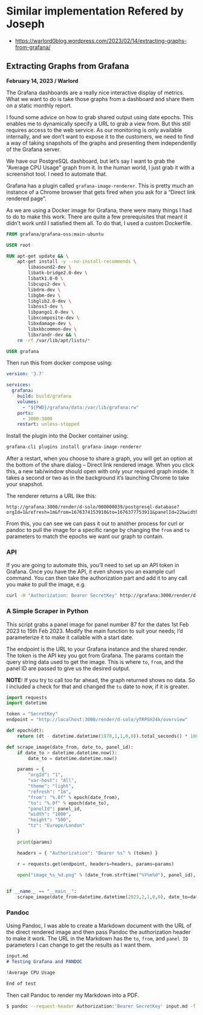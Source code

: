 # Similar implementation Refered by Joseph
- https://warlord0blog.wordpress.com/2023/02/14/extracting-graphs-from-grafana/

## Extracting Graphs from Grafana
**February 14, 2023 / Warlord**

The Grafana dashboards are a really nice interactive display of metrics. What we want to do is take those graphs from a dashboard and share them on a static monthly report.

I found some advice on how to grab shared output using date epochs. This enables me to dynamically specify a URL to grab a view from. But this still requires access to the web service. As our monitoring is only available internally, and we don’t want to expose it to the customers, we need to find a way of taking snapshots of the graphs and presenting them independently of the Grafana server.

We have our PostgreSQL dashboard, but let’s say I want to grab the “Average CPU Usage” graph from it. In the human world, I just grab it with a screenshot tool. I need to automate that.

Grafana has a plugin called `grafana-image-renderer`. This is pretty much an instance of a Chrome browser that gets fired when you ask for a “Direct link rendered page”.

As we are using a Docker image for Grafana, there were many things I had to do to make this work. There are quite a few prerequisites that meant it didn’t work until I satisfied them all. To do that, I used a custom Dockerfile.

```dockerfile
FROM grafana/grafana-oss:main-ubuntu

USER root

RUN apt-get update && \
    apt-get install -y --no-install-recommends \
        libasound2-dev \
        libatk-bridge2.0-dev \
        libatk1.0-0 \
        libcups2-dev \
        libdrm-dev \
        libgbm-dev \
        libglib2.0-dev \
        libnss3-dev \
        libpango1.0-dev \
        libxcomposite-dev \
        libxdamage-dev \
        libxkbcommon-dev \
        libxrandr-dev && \
    rm -rf /var/lib/apt/lists/*        

USER grafana
```

Then run this from docker compose using:

```yaml
version: '3.7'

services:
  grafana:
    build: build/grafana
    volumes:
      - "${PWD}/grafana/data:/var/lib/grafana:rw"
    ports:
      - 3000:3000
    restart: unless-stopped
```

Install the plugin into the Docker container using:

```sh
grafana-cli plugins install grafana-image-renderer
```

After a restart, when you choose to share a graph, you will get an option at the bottom of the share dialog – Direct link rendered image. When you click this, a new tab/window should open with only your required graph inside. It takes a second or two as in the background it’s launching Chrome to take your snapshot.

The renderer returns a URL like this:

```
http://grafana:3000/render/d-solo/000000039/postgresql-database?orgId=1&refresh=1m&from=1676374153910&to=1676377753911&panelId=22&width=1000&height=500&tz=Europe%2FLondon
```

From this, you can see we can pass it out to another process for curl or pandoc to pull the image for a specific range by changing the `from` and `to` parameters to match the epochs we want our graph to contain.

### API

If you are going to automate this, you’ll need to set up an API token in Grafana. Once you have the API, it even shows you an example curl command. You can then take the authorization part and add it to any call you make to pull the image, e.g.

```sh
curl -H "Authorization: Bearer SecretKey" http://grafana:3000/render/d-solo/000000039/postgresql-database?orgId=1&refresh=1m&from=1676374153910&to=1676377753911&panelId=22&width=1000&height=500&tz=Europe%2FLondon -o image.png
```

### A Simple Scraper in Python

This script grabs a panel image for panel number 87 for the dates 1st Feb 2023 to 15th Feb 2023. Modify the main function to suit your needs; I’d parameterize it to make it callable with a start date.

The endpoint is the URL to your Grafana instance and the shared render. The token is the API key you got from Grafana. The params contain the query string data used to get the image. This is where `to`, `from`, and the panel ID are passed to give us the desired output.

**NOTE:** If you try to call too far ahead, the graph returned shows no data. So I included a check for that and changed the `to` date to now, if it is greater.

```python
import requests
import datetime

token = "SecretKey"
endpoint = "http://localhost:3000/render/d-solo/yTRPSHJ4k/overview"

def epoch(dt):
    return (dt - datetime.datetime(1970,1,1,0,0)).total_seconds() * 1000

def scrape_image(date_from, date_to, panel_id):
    if date_to > datetime.datetime.now():
        date_to = datetime.datetime.now()

    params = {
        "orgId": "1",
        "var-host": "All",
        "theme": "light",
        "refresh": "1m",    
        "from": "%.0f" % epoch(date_from),
        "to": "%.0f" % epoch(date_to),
        "panelId": panel_id,
        "width": "1000",
        "height": "500",
        "tz": "Europe/London"
    }

    print(params)

    headers = { "Authorization": "Bearer %s" % (token) }

    r = requests.get(endpoint, headers=headers, params=params)

    open("image_%s_%d.png" % (date_from.strftime("%Y%m%d"), panel_id), 'wb').write(r.content)
    

if __name__ == "__main__":
    scrape_image(date_from=datetime.datetime(2023,2,1,0,0), date_to=datetime.datetime(2023,2,15,0,0), panel_id=87)
```

### Pandoc

Using Pandoc, I was able to create a Markdown document with the URL of the direct rendered image and then pass Pandoc the authorization header to make it work. The URL in the Markdown has the `to`, `from`, and `panel ID` parameters I can change to get the results as I want them.

```markdown
input.md
# Testing Grafana and PANDOC

!Average CPU Usage

End of test
```

Then call Pandoc to render my Markdown into a PDF.

```sh
$ pandoc --request-header Authorization:'Bearer SecretKey' input.md -f markdown -t pdf -s -o output.pdf
```
